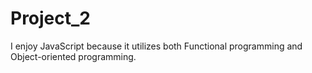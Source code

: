 # Project_2

I enjoy JavaScript because it utilizes both Functional programming and Object-oriented programming.